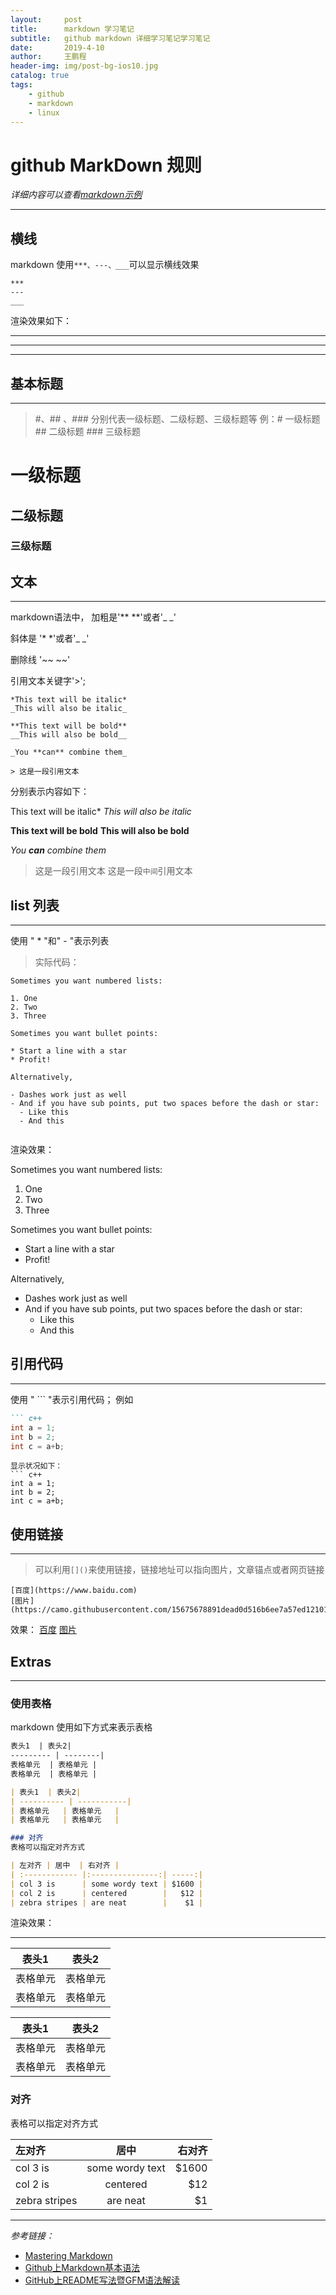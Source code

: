 ```yaml
---
layout:     post
title:      markdown 学习笔记
subtitle:   github markdown 详细学习笔记学习笔记
date:       2019-4-10
author:     王鹏程
header-img: img/post-bg-ios10.jpg
catalog: true
tags:
    - github
    - markdown
    - linux
---
```



# github MarkDown 规则

*详细内容可以查看[markdown示例](https://github.com/wangpengcheng/wangpengcheng.github.io/blob/master/_posts/2019-4-10-markdown_example.md)*

---
## 横线
markdown 使用`***、---、___`可以显示横线效果
```
***
---
___

```
渲染效果如下：
***
---
___

## 基本标题
---
>  #、## 、### 分别代表一级标题、二级标题、三级标题等
>  例：# 一级标题 ## 二级标题 ### 三级标题
# 一级标题
## 二级标题
### 三级标题

## 文本
---
markdown语法中，
加粗是'** **'或者'_ _'

斜体是 '* *'或者'_ _'

删除线 '~~ ~~'

引用文本关键字'>';

```
*This text will be italic*
_This will also be italic_

**This text will be bold**
__This will also be bold__

_You **can** combine them_

> 这是一段引用文本
```

分别表示内容如下：

This text will be italic*
_This will also be italic_

**This text will be bold**
__This will also be bold__

_You **can** combine them_
> 这是一段引用文本
这是一段`中间`引用文本


## list 列表
---
使用 " * "和" - "表示列表
>实际代码：

```
Sometimes you want numbered lists:

1. One
2. Two
3. Three

Sometimes you want bullet points:

* Start a line with a star
* Profit!

Alternatively,

- Dashes work just as well
- And if you have sub points, put two spaces before the dash or star:
  - Like this
  - And this
  
```

渲染效果：

Sometimes you want numbered lists:

1. One
2. Two
3. Three

Sometimes you want bullet points:

* Start a line with a star
* Profit!

Alternatively,

- Dashes work just as well
- And if you have sub points, put two spaces before the dash or star:
  - Like this
  - And this


## 引用代码
---
使用 " ``` "表示引用代码；
例如
```markdown
``` c++
int a = 1;
int b = 2;
int c = a+b;
```
```
显示状况如下：
``` c++
int a = 1;
int b = 2;
int c = a+b;
```
## 使用链接
---
> 可以利用`[]()`来使用链接，链接地址可以指向图片，文章锚点或者网页链接

```
[百度](https://www.baidu.com)
[图片](https://camo.githubusercontent.com/15675678891dead0d516b6ee7a57ed12101ce69a/687474703a2f2f7777772e62616964752e636f6d2f696d672f62646c6f676f2e676966)
```

效果：
[百度](https://www.baidu.com)
[图片](https://camo.githubusercontent.com/15675678891dead0d516b6ee7a57ed12101ce69a/687474703a2f2f7777772e62616964752e636f6d2f696d672f62646c6f676f2e676966)

## Extras
---
### 使用表格

markdown 使用如下方式来表示表格

```markdown
表头1  | 表头2|
--------- | --------|
表格单元  | 表格单元 |
表格单元  | 表格单元 |

| 表头1  | 表头2|
| ---------- | -----------|
| 表格单元   | 表格单元   |
| 表格单元   | 表格单元   |

### 对齐
表格可以指定对齐方式

| 左对齐 | 居中  | 右对齐 |
| :------------ |:---------------:| -----:|
| col 3 is      | some wordy text | $1600 |
| col 2 is      | centered        |   $12 |
| zebra stripes | are neat        |    $1 |

```
渲染效果：

------

表头1  | 表头2|
--------- | --------|
表格单元  | 表格单元 |
表格单元  | 表格单元 |

| 表头1  | 表头2|
| ---------- | -----------|
| 表格单元   | 表格单元   |
| 表格单元   | 表格单元   |

### 对齐
表格可以指定对齐方式

| 左对齐 | 居中  | 右对齐 |
| :------------ |:---------------:| -----:|
| col 3 is      | some wordy text | $1600 |
| col 2 is      | centered        |   $12 |
| zebra stripes | are neat        |    $1 |

---
*参考链接：*
 - [Mastering Markdown](https://guides.github.com/features/mastering-markdown/)
 - [Github上Markdown基本语法](https://www.cnblogs.com/yabin/p/6366151.html)
 - [GitHub上README写法暨GFM语法解读](https://blog.csdn.net/guodongxiaren/article/details/23690801)